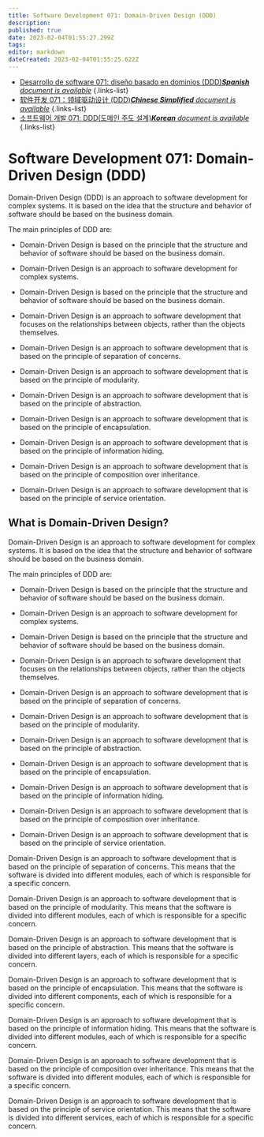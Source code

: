 ```yaml
---
title: Software Development 071: Domain-Driven Design (DDD)
description: 
published: true
date: 2023-02-04T01:55:27.299Z
tags: 
editor: markdown
dateCreated: 2023-02-04T01:55:25.622Z
---
```


- [Desarrollo de software 071: diseño basado en dominios (DDD)***Spanish** document is available*](/es/Knowledge-base/Software-Development/Learning/software-development-071-domain-driven-design-ddd)
{.links-list}
- [软件开发 071：领域驱动设计 (DDD)***Chinese Simplified** document is available*](/zh/Knowledge-base/Software-Development/Learning/software-development-071-domain-driven-design-ddd)
{.links-list}
- [소프트웨어 개발 071: DDD(도메인 주도 설계)***Korean** document is available*](/ko/Knowledge-base/Software-Development/Learning/software-development-071-domain-driven-design-ddd)
{.links-list}


# Software Development 071: Domain-Driven Design (DDD)

Domain-Driven Design (DDD) is an approach to software development for complex systems. It is based on the idea that the structure and behavior of software should be based on the business domain.

The main principles of DDD are:

* Domain-Driven Design is based on the principle that the structure and behavior of software should be based on the business domain.

* Domain-Driven Design is an approach to software development for complex systems.

* Domain-Driven Design is based on the principle that the structure and behavior of software should be based on the business domain.

* Domain-Driven Design is an approach to software development that focuses on the relationships between objects, rather than the objects themselves.

* Domain-Driven Design is an approach to software development that is based on the principle of separation of concerns.

* Domain-Driven Design is an approach to software development that is based on the principle of modularity.

* Domain-Driven Design is an approach to software development that is based on the principle of abstraction.

* Domain-Driven Design is an approach to software development that is based on the principle of encapsulation.

* Domain-Driven Design is an approach to software development that is based on the principle of information hiding.

* Domain-Driven Design is an approach to software development that is based on the principle of composition over inheritance.

* Domain-Driven Design is an approach to software development that is based on the principle of service orientation.

## What is Domain-Driven Design?

Domain-Driven Design is an approach to software development for complex systems. It is based on the idea that the structure and behavior of software should be based on the business domain.

The main principles of DDD are:

* Domain-Driven Design is based on the principle that the structure and behavior of software should be based on the business domain.

* Domain-Driven Design is an approach to software development for complex systems.

* Domain-Driven Design is based on the principle that the structure and behavior of software should be based on the business domain.

* Domain-Driven Design is an approach to software development that focuses on the relationships between objects, rather than the objects themselves.

* Domain-Driven Design is an approach to software development that is based on the principle of separation of concerns.

* Domain-Driven Design is an approach to software development that is based on the principle of modularity.

* Domain-Driven Design is an approach to software development that is based on the principle of abstraction.

* Domain-Driven Design is an approach to software development that is based on the principle of encapsulation.

* Domain-Driven Design is an approach to software development that is based on the principle of information hiding.

* Domain-Driven Design is an approach to software development that is based on the principle of composition over inheritance.

* Domain-Driven Design is an approach to software development that is based on the principle of service orientation.

Domain-Driven Design is an approach to software development that is based on the principle of separation of concerns. This means that the software is divided into different modules, each of which is responsible for a specific concern.

Domain-Driven Design is an approach to software development that is based on the principle of modularity. This means that the software is divided into different modules, each of which is responsible for a specific concern.

Domain-Driven Design is an approach to software development that is based on the principle of abstraction. This means that the software is divided into different layers, each of which is responsible for a specific concern.

Domain-Driven Design is an approach to software development that is based on the principle of encapsulation. This means that the software is divided into different components, each of which is responsible for a specific concern.

Domain-Driven Design is an approach to software development that is based on the principle of information hiding. This means that the software is divided into different modules, each of which is responsible for a specific concern.

Domain-Driven Design is an approach to software development that is based on the principle of composition over inheritance. This means that the software is divided into different modules, each of which is responsible for a specific concern.

Domain-Driven Design is an approach to software development that is based on the principle of service orientation. This means that the software is divided into different services, each of which is responsible for a specific concern.